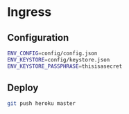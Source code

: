 # Ingress

## Configuration

```sh
ENV_CONFIG=config/config.json
ENV_KEYSTORE=config/keystore.json
ENV_KEYSTORE_PASSPHRASE=thisisasecret
```

## Deploy

```sh
git push heroku master
```